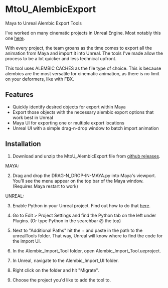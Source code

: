 # MtoU_AlembicExport
Maya to Unreal Alembic Export Tools

I've worked on many cinematic projects in Unreal Engine. Most notably this one [here](https://www.youtube.com/watch?v=GNJtPFXUnm4).

With every project, the team groans as the time comes to export all the animation from Maya and import it into Unreal.
The tools I've made allow the process to be a lot quicker and less technical upfront.

This tool uses ALEMBIC CACHES as the file type of choice. This is because alembics are the most versatile for cinematic animation, as there is no limit on your deformers, like with FBX.

## Features

* Quickly identify desired objects for export within Maya
* Export those objects with the necessary alembic export options that work best in Unreal
* Maya UI for exporting one or multiple export locations
* Unreal UI with a simple drag-n-drop window to batch import animation

## Installation

1. Download and unzip the MtoU_AlembicExport file from [github releases](https://github.com/geodesicPenguin/MtoU_AlembicExport/releases).

MAYA:

2. Drag and drop the DRAG-N_DROP-IN-MAYA.py into Maya's viewport. You'll see the menu appear on the top bar of the Maya window. (Requires Maya restart to work)

UNREAL:

3. Enable Python in your Unreal project. Find out how to do that [here](https://www.youtube.com/watch?v=PMOvQ7mPv8k&list=PLBLmKCAjA25Br8cOVzUroqi_Nwipg-IdP&index=2).
4. Go to Edit > Project Settings and find the Python tab on the left under Plugins. (Or type Python in the searchbar @ the top)
5. Next to "Additional Paths" hit the + and paste in the path to the unrealTools folder. That way, Unreal will know where to find the code for the import UI.

6. In the Alembic_Import_Tool folder, open Alembic_Import_Tool.ueproject.
7. In Unreal, navigate to the Alembic_Import_UI folder.
8. Right click on the folder and hit "Migrate".
9. Choose the project you'd like to add the tool to.

